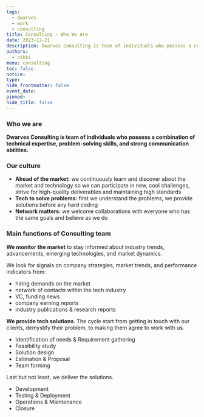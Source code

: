 ```yaml
---
tags:
  - dwarves
  - work
  - consulting
title: Consulting - Who We Are
date: 2023-12-21
description: Dwarves Consulting is team of individuals who possess a combination of technical expertise, problem-solving skills, and strong communication abilities.
authors:
  - nikki
menu: consulting
toc: false
notice: 
type: 
hide_frontmatter: false
event_date: 
pinned: 
hide_title: false
---
```

### Who we are

**Dwarves Consulting is team of individuals who possess a combination of technical expertise, problem-solving skills, and strong communication abilities.**


### Our culture

- **Ahead of the market:** we continuously learn and discover about the market and technology so we can participate in new, cool challenges, strive for high-quality deliverables and maintaining high standards
- **Tech to solve problems:** first we understand the problems, we provide solutions before any hard coding
- **Network matters:** we welcome collaborations with everyone who has the same goals and believe as we do


### Main functions of Consulting team

**We monitor the market** to stay informed about industry trends, advancements, emerging technologies, and market dynamics.

We look for signals on company strategies, market trends, and performance indicators from:  
- hiring demands on the market  
- network of contacts within the tech industry  
- VC, funding news  
- company earning reports  
- industry publications & research reports

**We provide tech solutions**. The cycle start from getting in touch with our clients, demystify their problem, to making them agree to work with us.
- Identification of needs & Requirement gathering
- Feasibility study
- Solution design
- Estimation & Proposal
- Team forming

Last but not least, we deliver the solutions.
- Development 
- Testing & Deployment
- Operations & Maintenance
- Closure